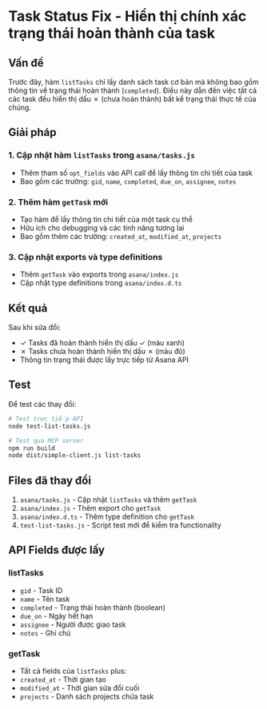 # Task Status Fix - Hiển thị chính xác trạng thái hoàn thành của task

## Vấn đề
Trước đây, hàm `listTasks` chỉ lấy danh sách task cơ bản mà không bao gồm thông tin về trạng thái hoàn thành (`completed`). Điều này dẫn đến việc tất cả các task đều hiển thị dấu ✗ (chưa hoàn thành) bất kể trạng thái thực tế của chúng.

## Giải pháp

### 1. Cập nhật hàm `listTasks` trong `asana/tasks.js`
- Thêm tham số `opt_fields` vào API call để lấy thông tin chi tiết của task
- Bao gồm các trường: `gid`, `name`, `completed`, `due_on`, `assignee`, `notes`

### 2. Thêm hàm `getTask` mới
- Tạo hàm để lấy thông tin chi tiết của một task cụ thể
- Hữu ích cho debugging và các tính năng tương lai
- Bao gồm thêm các trường: `created_at`, `modified_at`, `projects`

### 3. Cập nhật exports và type definitions
- Thêm `getTask` vào exports trong `asana/index.js`
- Cập nhật type definitions trong `asana/index.d.ts`

## Kết quả

Sau khi sửa đổi:
- ✓ Tasks đã hoàn thành hiển thị dấu ✓ (màu xanh)
- ✗ Tasks chưa hoàn thành hiển thị dấu ✗ (màu đỏ)
- Thông tin trạng thái được lấy trực tiếp từ Asana API

## Test

Để test các thay đổi:

```bash
# Test trực tiếp API
node test-list-tasks.js

# Test qua MCP server
npm run build
node dist/simple-client.js list-tasks
```

## Files đã thay đổi

1. `asana/tasks.js` - Cập nhật `listTasks` và thêm `getTask`
2. `asana/index.js` - Thêm export cho `getTask`
3. `asana/index.d.ts` - Thêm type definition cho `getTask`
4. `test-list-tasks.js` - Script test mới để kiểm tra functionality

## API Fields được lấy

### listTasks
- `gid` - Task ID
- `name` - Tên task
- `completed` - Trạng thái hoàn thành (boolean)
- `due_on` - Ngày hết hạn
- `assignee` - Người được giao task
- `notes` - Ghi chú

### getTask
- Tất cả fields của `listTasks` plus:
- `created_at` - Thời gian tạo
- `modified_at` - Thời gian sửa đổi cuối
- `projects` - Danh sách projects chứa task